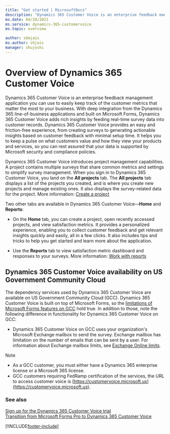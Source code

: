 ```yaml
---
title: "Get started | MicrosoftDocs"
description: "Dynamics 365 Customer Voice is an enterprise feedback management application. This topic helps you to get started with Dynamics 365 Customer Voice."
ms.date: 04/28/2021
ms.service: dynamics-365-customervoice
ms.topic: overview

author: sbmjais
ms.author: shjais
manager: shujoshi
---
```


# Overview of Dynamics 365 Customer Voice

Dynamics 365 Customer Voice is an enterprise feedback management application you can use to easily keep track of the customer metrics that matter the most to your business. With deep integration from the Dynamics 365 line-of-business applications and built on Microsoft Forms, Dynamics 365 Customer Voice adds rich insights by feeding real-time survey data into customer records. Dynamics 365 Customer Voice provides an easy and friction-free experience, from creating surveys to generating actionable insights based on customer feedback with minimal setup time. It helps you to keep a pulse on what customers value and how they view your products and services, so you can rest assured that your data is supported by Microsoft security and compliance policies.

Dynamics 365 Customer Voice introduces project management capabilities. A project contains multiple surveys that share common metrics and settings to simplify survey management. When you sign in to Dynamics 365 Customer Voice, you land on the **All projects** tab. The **All projects** tab displays a list of the projects you created, and is where you create new projects and manage existing ones. It also displays the survey-related data for the project. More information: [Create a project](create-project.md)

Two other tabs are available in Dynamics 365 Customer Voice&mdash;**Home** and **Reports**:

- On the **Home** tab, you can create a project, open recently accessed projects, and view satisfaction metrics. It provides a personalized experience, enabling you to collect customer feedback and get relevant insights quickly and easily, all in a few clicks. It also includes tips and tricks to help you get started and learn more about the application.

- Use the **Reports** tab to view satisfaction metric dashboard and responses to your surveys. More information: [Work with reports](about-reports.md)

## Dynamics 365 Customer Voice availability on US Government Community Cloud

The dependency services used by Dynamics 365 Customer Voice are available on US Government Community Cloud (GCC). Dynamics 365 Customer Voice is built on top of Microsoft Forms, so the [limitations of Microsoft Forms features on GCC](https://support.office.com/article/microsoft-forms-features-for-u-s-government-community-cloud-gcc-gcc-high-and-dod-environments-5cbd407a-eef7-431e-8e3a-eb666eab4b4c?ui=en-US&rs=en-US&ad=US) hold true. In addition to those, note the following difference in functionality for Dynamics 365 Customer Voice on GCC:

- Dynamics 365 Customer Voice on GCC uses your organization's Microsoft Exchange mailbox to send the survey. Exchange mailbox has limitation on the number of emails that can be sent by a user. For information about Exchange mailbox limits, see [Exchange Online limits](/office365/servicedescriptions/exchange-online-service-description/exchange-online-limits).

> [!NOTE]
> - As a GCC customer, you must either have a Dynamics 365 enterprise license or a Microsoft 365 license.
> - GCC customers requiring FedRamp certification of the services, the URL to access customer voice is [https://customervoice.microsoft.us](https://customervoice.microsoft.us).

### See also

[Sign up for the Dynamics 365 Customer Voice trial](sign-up-trial.md)<br>
[Transition from Microsoft Forms Pro to Dynamics 365 Customer Voice](forms-pro-transition.md)


[!INCLUDE[footer-include](includes/footer-banner.md)]

